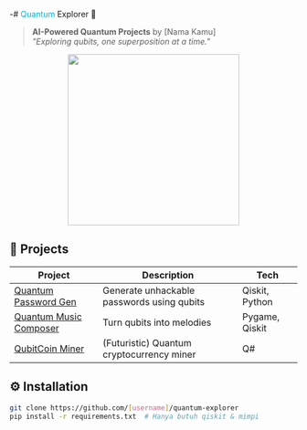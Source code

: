 -# <span style="color: #00b4d8;">Quantum</span> Explorer 🚀  
> **AI-Powered Quantum Projects** by [Nama Kamu]  
> *"Exploring qubits, one superposition at a time."*  

<div align="center">
  <img src="https://media.giphy.com/media/v1.Y2lkPTc5MGI3NjExeWN5Z3p1dW5qZ3p2a2l5d3V3b2VnOHZ1b2l6dG9kd2p2eHd4c3J1aCZlcD12MV9pbnRlcm5hbF9naWZzX2dpZklkJmN0PWc/26tn33aiTi1jkl6H6/giphy.gif" width="300">
</div>

## 🌌 **Projects**  
| Project | Description | Tech |  
|---------|-------------|------|  
| [Quantum Password Gen](link) | Generate unhackable passwords using qubits | Qiskit, Python |  
| [Quantum Music Composer](link) | Turn qubits into melodies | Pygame, Qiskit |  
| [QubitCoin Miner](link) | (Futuristic) Quantum cryptocurrency miner | Q# |  

## ⚙️ **Installation**  
```bash  
git clone https://github.com/[username]/quantum-explorer  
pip install -r requirements.txt  # Hanya butuh qiskit & mimpi  
